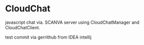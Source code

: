 # CloudChat
javascript chat via. SCANVA server using CloudChatManager and CloudChatClient.

test commit via gerrithub from IDEA intellij

